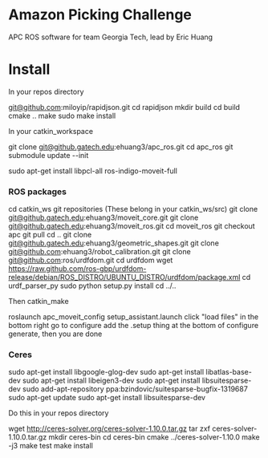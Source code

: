 Amazon Picking Challenge
========================
APC ROS software for team Georgia Tech, lead by Eric Huang

# Install

In your repos directory

git@github.com:miloyip/rapidjson.git
cd rapidjson
mkdir build
cd build
cmake ..
make
sudo make install


In your catkin_workspace

git clone git@github.gatech.edu:ehuang3/apc_ros.git
cd apc_ros
git submodule update --init

sudo apt-get install libpcl-all ros-indigo-moveit-full

### ROS packages

cd catkin_ws
git repositories (These belong in your catkin_ws/src)
git clone git@github.gatech.edu:ehuang3/moveit_core.git
git clone git@github.gatech.edu:ehuang3/moveit_ros.git
cd moveit_ros
git checkout apc
git pull
cd ..
git clone git@github.gatech.edu:ehuang3/geometric_shapes.git
git clone git@github.com:ehuang3/robot_calibration.git
git clone git@github.com:ros/urdfdom.git
cd urdfdom
wget https://raw.github.com/ros-gbp/urdfdom-release/debian/ROS_DISTRO/UBUNTU_DISTRO/urdfdom/package.xml
cd urdf_parser_py
sudo python setup.py install
cd ../..

Then catkin_make

roslaunch apc_moveit_config setup_assistant.launch
click "load files" in the bottom right
go to configure
add the .setup thing at the bottom of configure
generate, then you are done

### Ceres

sudo apt-get install libgoogle-glog-dev
sudo apt-get install libatlas-base-dev
sudo apt-get install libeigen3-dev
sudo apt-get install libsuitesparse-dev
sudo add-apt-repository ppa:bzindovic/suitesparse-bugfix-1319687
sudo apt-get update
sudo apt-get install libsuitesparse-dev

Do this in your repos directory

wget http://ceres-solver.org/ceres-solver-1.10.0.tar.gz
tar zxf ceres-solver-1.10.0.tar.gz
mkdir ceres-bin
cd ceres-bin
cmake ../ceres-solver-1.10.0
make -j3
make test
make install

